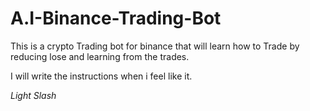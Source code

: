 # A.I-Binance-Trading-Bot
This is a crypto Trading bot for binance that will learn how to Trade by reducing lose and learning from the trades.

I will write the instructions when i feel like it.


*Light Slash*
